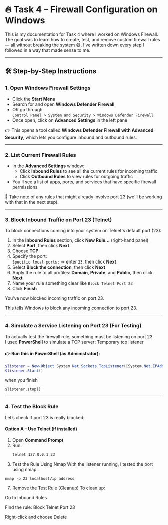 # 🔥 Task 4 – Firewall Configuration on Windows

This is my documentation for Task 4 where I worked on Windows Firewall. The goal was to learn how to create, test, and remove custom firewall rules
— all without breaking the system 😅. I’ve written down every step I followed in a way that made sense to me.

---

## 🛠️ Step-by-Step Instructions

### 1. Open Windows Firewall Settings

- Click the **Start Menu**
- Search for and open **Windows Defender Firewall**
- OR go through:  
  `Control Panel > System and Security > Windows Defender Firewall`
- Once open, click on **Advanced Settings** in the left pane

👉 This opens a tool called **Windows Defender Firewall with Advanced Security**, which lets you configure inbound and outbound rules.

---

### 2. List Current Firewall Rules

- In the **Advanced Settings** window:
  - Click **Inbound Rules** to see all the current rules for incoming traffic
  - Click **Outbound Rules** to view rules for outgoing traffic
- You'll see a list of apps, ports, and services that have specific firewall permissions

📝 Take note of any rules that might already involve port 23 (we'll be working with that in the next step).

---

### 3. Block Inbound Traffic on Port 23 (Telnet)

To block connections coming into your system on Telnet's default port (23):

1. In the **Inbound Rules** section, click **New Rule…** (right-hand panel)
2. Select **Port**, then click **Next**
3. Choose **TCP**
4. Specify the port:  
   `Specific local ports:` → enter `23`, then click **Next**
5. Select **Block the connection**, then click **Next**
6. Apply the rule to all profiles: **Domain**, **Private**, and **Public**, then click **Next**
7. Name your rule something clear like `Block Telnet Port 23`
8. Click **Finish**

You’ve now blocked incoming traffic on port 23.

This tells Windows to block any incoming connection to port 23.

---

### 4. Simulate a Service Listening on Port 23 (For Testing)

To actually test the firewall rule, something must be listening on port 23.  
I used **PowerShell** to simulate a TCP server:
Temporary tcp listener 

#### 👉 Run this in PowerShell (as Administrator):

```powershell
$listener = New-Object System.Net.Sockets.TcpListener([System.Net.IPAddress]::Any, 23)
$listener.Start()
```
when you finish 

```
$listener.stop()
```
---

### 4. Test the Block Rule

Let’s check if port 23 is really blocked:

#### Option A – Use Telnet (if installed)

1. Open **Command Prompt**
2. Run:
   ```cmd
   telnet 127.0.0.1 23

   
4. Test the Rule Using Nmap
With the listener running, I tested the port using nmap:
```
nmap -p 23 localhost/ip address
```

7. Remove the Test Rule (Cleanup)
To clean up:

Go to Inbound Rules

Find the rule: Block Telnet Port 23

Right-click and choose Delete


